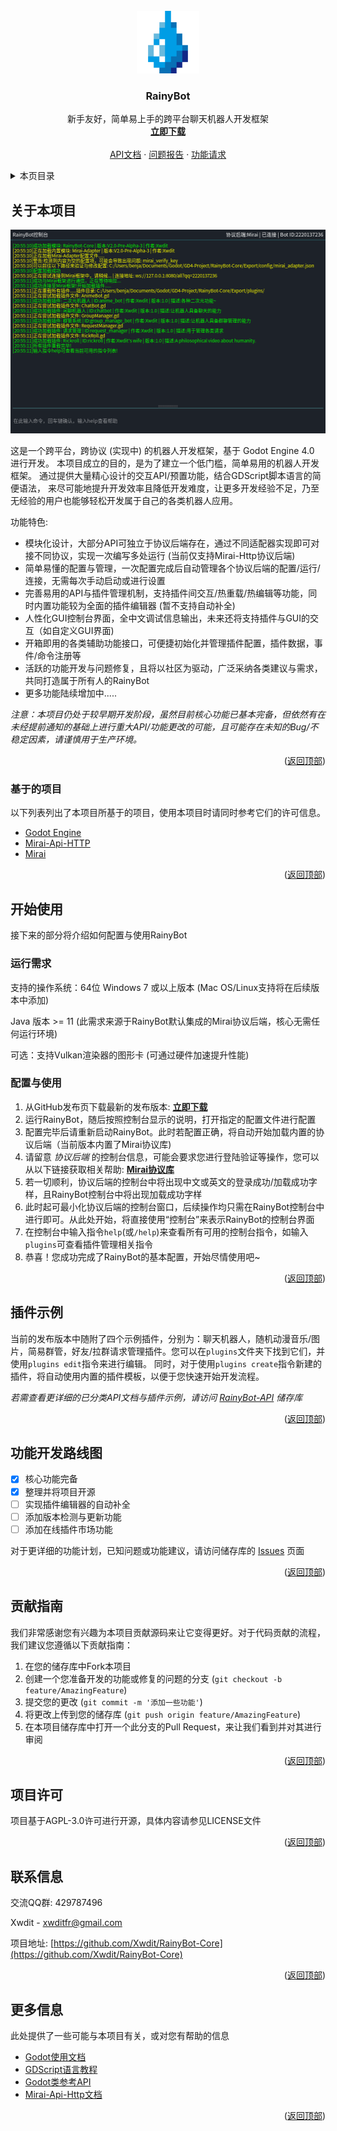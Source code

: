 <div id="top"></div>
<!-- PROJECT LOGO -->
<br />
<div align="center">
  <a href="https://github.com/Xwdit/RainyBot-Core/">
    <img src=".github/images/logo.png" alt="Logo" width="100" height="100">
  </a>

  <h3 align="center">RainyBot</h3>

  <p align="center">
    新手友好，简单易上手的跨平台聊天机器人开发框架
    <br />
    <a href="https://github.com/Xwdit/RainyBot-Core/releases"><strong>立即下载</strong></a>
    <br />
    <br />
    <a href="https://github.com/Xwdit/RainyBot-API">API文档</a>
    ·
    <a href="https://github.com/Xwdit/RainyBot-Core/issues">问题报告</a>
    ·
    <a href="https://github.com/Xwdit/RainyBot-Core/issues">功能请求</a>
  </p>
</div>



<!-- TABLE OF CONTENTS -->
<details>
  <summary>本页目录</summary>
  <ol>
    <li>
      <a href="#about-the-project">关于本项目</a>
      <ul>
        <li><a href="#built-with">基于的项目</a></li>
      </ul>
    </li>
    <li>
      <a href="#getting-started">开始使用</a>
      <ul>
        <li><a href="#prerequisites">运行需求</a></li>
        <li><a href="#installation">配置与使用</a></li>
      </ul>
    </li>
    <li><a href="#usage">插件示例</a></li>
    <li><a href="#roadmap">开发路线图</a></li>
    <li><a href="#contributing">贡献指南</a></li>
    <li><a href="#license">项目许可</a></li>
    <li><a href="#contact">联系方式</a></li>
    <li><a href="#acknowledgments">更多信息</a></li>
  </ol>
</details>



<!-- ABOUT THE PROJECT -->
## 关于本项目

<img src=".github/images/screenshot.png" alt="Logo" width="511" height="326">

这是一个跨平台，跨协议 (实现中) 的机器人开发框架，基于 Godot Engine 4.0 进行开发。
本项目成立的目的，是为了建立一个低门槛，简单易用的机器人开发框架。
通过提供大量精心设计的交互API/预置功能，结合GDScript脚本语言的简便语法，
来尽可能地提升开发效率且降低开发难度，让更多开发经验不足，乃至无经验的用户也能够轻松开发属于自己的各类机器人应用。


功能特色:
* 模块化设计，大部分API可独立于协议后端存在，通过不同适配器实现即可对接不同协议，实现一次编写多处运行 (当前仅支持Mirai-Http协议后端)
* 简单易懂的配置与管理，一次配置完成后自动管理各个协议后端的配置/运行/连接，无需每次手动启动或进行设置
* 完善易用的API与插件管理机制，支持插件间交互/热重载/热编辑等功能，同时内置功能较为全面的插件编辑器 (暂不支持自动补全)
* 人性化GUI控制台界面，全中文调试信息输出，未来还将支持插件与GUI的交互（如自定义GUI界面)
* 开箱即用的各类辅助功能接口，可便捷初始化并管理插件配置，插件数据，事件/命令注册等
* 活跃的功能开发与问题修复，且将以社区为驱动，广泛采纳各类建议与需求，共同打造属于所有人的RainyBot
* 更多功能陆续增加中.....


*注意：本项目仍处于较早期开发阶段，虽然目前核心功能已基本完备，但依然有在未经提前通知的基础上进行重大API/功能更改的可能，且可能存在未知的Bug/不稳定因素，请谨慎用于生产环境。*


<p align="right">(<a href="#top">返回顶部</a>)</p>



### 基于的项目

以下列表列出了本项目所基于的项目，使用本项目时请同时参考它们的许可信息。

* [Godot Engine](https://github.com/godotengine/godot)
* [Mirai-Api-HTTP](https://github.com/project-mirai/mirai-api-http)
* [Mirai](https://github.com/mamoe/mirai)

<p align="right">(<a href="#top">返回顶部</a>)</p>



<!-- GETTING STARTED -->
## 开始使用

接下来的部分将介绍如何配置与使用RainyBot

### 运行需求

支持的操作系统：64位 Windows 7 或以上版本 (Mac OS/Linux支持将在后续版本中添加)

Java 版本 >= 11 (此需求来源于RainyBot默认集成的Mirai协议后端，核心无需任何运行环境)

可选：支持Vulkan渲染器的图形卡 (可通过硬件加速提升性能)

### 配置与使用

1. 从GitHub发布页下载最新的发布版本: <a href="https://github.com/Xwdit/RainyBot-Core/releases"><strong>立即下载</strong></a>
2. 运行RainyBot，随后按照控制台显示的说明，打开指定的配置文件进行配置
3. 配置完毕后请重新启动RainyBot。此时若配置正确，将自动开始加载内置的协议后端（当前版本内置了Mirai协议库)
4. 请留意 *协议后端* 的控制台信息，可能会要求您进行登陆验证等操作，您可以从以下链接获取相关帮助: <a href="https://mirai.mamoe.net/topic/223/%E6%97%A0%E6%B3%95%E7%99%BB%E5%BD%95%E7%9A%84%E4%B8%B4%E6%97%B6%E5%A4%84%E7%90%86%E6%96%B9%E6%A1%88"><strong>Mirai协议库</strong></a>
5. 若一切顺利，协议后端的控制台中将出现中文或英文的登录成功/加载成功字样，且RainyBot控制台中将出现加载成功字样
6. 此时起可最小化协议后端的控制台窗口，后续操作均只需在RainyBot控制台中进行即可。从此处开始，将直接使用“控制台”来表示RainyBot的控制台界面
7. 在控制台中输入指令`help`(或`/help`)来查看所有可用的控制台指令，如输入`plugins`可查看插件管理相关指令
8. 恭喜！您成功完成了RainyBot的基本配置，开始尽情使用吧~

<p align="right">(<a href="#top">返回顶部</a>)</p>



<!-- USAGE EXAMPLES -->
## 插件示例

当前的发布版本中随附了四个示例插件，分别为：聊天机器人，随机动漫音乐/图片，简易群管，好友/拉群请求管理插件。您可以在`plugins`文件夹下找到它们，并使用`plugins edit`指令来进行编辑。
同时，对于使用`plugins create`指令新建的插件，将自动使用内置的插件模板，以便于您快速开始开发流程。

_若需查看更详细的已分类API文档与插件示例，请访问 [RainyBot-API](https://github.com/Xwdit/RainyBot-API) 储存库_

<p align="right">(<a href="#top">返回顶部</a>)</p>



<!-- ROADMAP -->
## 功能开发路线图

- [x] 核心功能完备
- [x] 整理并将项目开源
- [ ] 实现插件编辑器的自动补全
- [ ] 添加版本检测与更新功能
- [ ] 添加在线插件市场功能

对于更详细的功能计划，已知问题或功能建议，请访问储存库的 [Issues](https://github.com/Xwdit/RainyBot-Core/issues) 页面

<p align="right">(<a href="#top">返回顶部</a>)</p>



<!-- CONTRIBUTING -->
## 贡献指南

我们非常感谢您有兴趣为本项目贡献源码来让它变得更好。对于代码贡献的流程，我们建议您遵循以下贡献指南：

1. 在您的储存库中Fork本项目
2. 创建一个您准备开发的功能或修复的问题的分支 (`git checkout -b feature/AmazingFeature`)
3. 提交您的更改 (`git commit -m '添加一些功能'`)
4. 将更改上传到您的储存库 (`git push origin feature/AmazingFeature`)
5. 在本项目储存库中打开一个此分支的Pull Request，来让我们看到并对其进行审阅

<p align="right">(<a href="#top">返回顶部</a>)</p>



<!-- LICENSE -->
## 项目许可

项目基于AGPL-3.0许可进行开源，具体内容请参见LICENSE文件

<p align="right">(<a href="#top">返回顶部</a>)</p>



<!-- CONTACT -->
## 联系信息

交流QQ群: 429787496

Xwdit - xwditfr@gmail.com

项目地址: [https://github.com/Xwdit/RainyBot-Core](https://github.com/Xwdit/RainyBot-Core)

<p align="right">(<a href="#top">返回顶部</a>)</p>



<!-- ACKNOWLEDGMENTS -->
## 更多信息

此处提供了一些可能与本项目有关，或对您有帮助的信息

* [Godot使用文档](https://docs.godotengine.org/en/latest/)
* [GDScript语言教程](https://docs.godotengine.org/en/latest/tutorials/scripting/gdscript/)
* [Godot类参考API](https://docs.godotengine.org/en/latest/classes/index.html)
* [Mirai-Api-Http文档](https://github.com/project-mirai/mirai-api-http/blob/master/docs/api/API.md)

<p align="right">(<a href="#top">返回顶部</a>)</p>


[product-screenshot]: .github/images/screenshot.png
